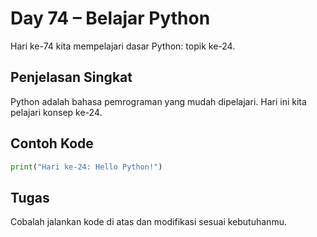 # Day 74 – Belajar Python

Hari ke-74 kita mempelajari dasar Python: topik ke-24.

## Penjelasan Singkat

Python adalah bahasa pemrograman yang mudah dipelajari. Hari ini kita pelajari konsep ke-24.

## Contoh Kode

```python
print("Hari ke-24: Hello Python!")
```

## Tugas

Cobalah jalankan kode di atas dan modifikasi sesuai kebutuhanmu.
